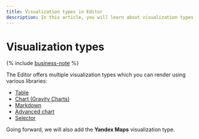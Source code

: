 ```yaml
---
title: Visualization types in Editor
description: In this article, you will learn about visualization types available in Editor.
---
```


# Visualization types

{% include [business-note](../../../../_includes/datalens/datalens-functionality-available-business-note.md) %}

The Editor offers multiple visualization types which you can render using various libraries:

* [Table](./table.md)
* [Chart (Gravity Charts)](./chart.md)
* [Markdown](./markdown.md)
* [Advanced chart](./advanced.md)
* [Selector](./controls.md)

Going forward, we will also add the **Yandex Maps** visualization type.